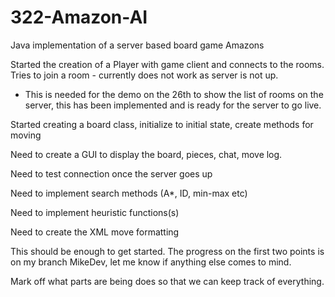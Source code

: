 # 322-Amazon-AI
Java implementation of a server based board game Amazons

Started the creation of a Player with game client and connects to the rooms. Tries to join a room - currently does not work as server is not up.
  - This is needed for the demo on the 26th to show the list of rooms on the server, this has been implemented
    and is ready for the server to go live.


Started creating a board class, initialize to initial state, create methods for moving

Need to create a GUI to display the board, pieces, chat, move log.

Need to test connection once the server goes up

Need to implement search methods (A*, ID, min-max etc)

Need to implement heuristic functions(s)

Need to create the XML move formatting

This should be enough to get started. The progress on the first two points is on my branch MikeDev, let me know if anything else comes to mind.

Mark off what parts are being does so that we can keep track of everything.
